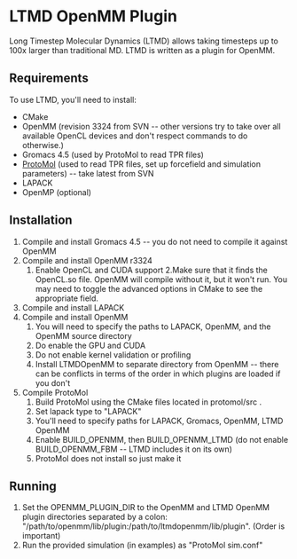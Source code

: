 LTMD OpenMM Plugin
==================

Long Timestep Molecular Dynamics (LTMD) allows taking timesteps up to 100x larger than traditional MD.  LTMD is written as a plugin for OpenMM.

Requirements
-------------

To use LTMD, you'll need to install:
* CMake
* OpenMM (revision 3324 from SVN -- other versions try to take over all available OpenCL devices and don't respect commands to do otherwise.)
* Gromacs 4.5 (used by ProtoMol to read TPR files)
* [ProtoMol](http://sourceforge.net/projects/protomol/) (used to read TPR files, set up forcefield and simulation parameters) -- take latest from SVN
* LAPACK
* OpenMP (optional)

Installation
--------------

1. Compile and install Gromacs 4.5 -- you do not need to compile it against OpenMM 
2. Compile and install OpenMM r3324
   1. Enable OpenCL and CUDA support
   2.Make sure that it finds the OpenCL.so file. OpenMM will compile without it, but it won't run.  You may need to toggle the advanced options in CMake to see the appropriate field.
3. Compile and install LAPACK
4. Compile and install OpenMM
   1. You will need to specify the paths to LAPACK, OpenMM, and the OpenMM source directory
   2. Do enable the GPU and CUDA 
   3. Do not enable kernel validation or profiling
   4. Install LTMDOpenMM to separate directory from OpenMM -- there can be conflicts in terms of the order in which plugins are loaded if you don't
5. Compile ProtoMol
   1. Build ProtoMol using the CMake files located in protomol/src .
   2. Set lapack type to "LAPACK"
   3. You'll need to specify paths for LAPACK, Gromacs, OpenMM, LTMD OpenMM
   4. Enable BUILD_OPENMM, then BUILD_OPENMM_LTMD (do not enable BUILD_OPENMM_FBM -- LTMD includes it on its own)
   5. ProtoMol does not install so just make it


Running
--------

1. Set the OPENMM_PLUGIN_DIR to the OpenMM and LTMD OpenMM plugin directories separated by a colon: "/path/to/openmm/lib/plugin:/path/to/ltmdopenmm/lib/plugin".  (Order is important)
2. Run the provided simulation (in examples) as "ProtoMol sim.conf"

